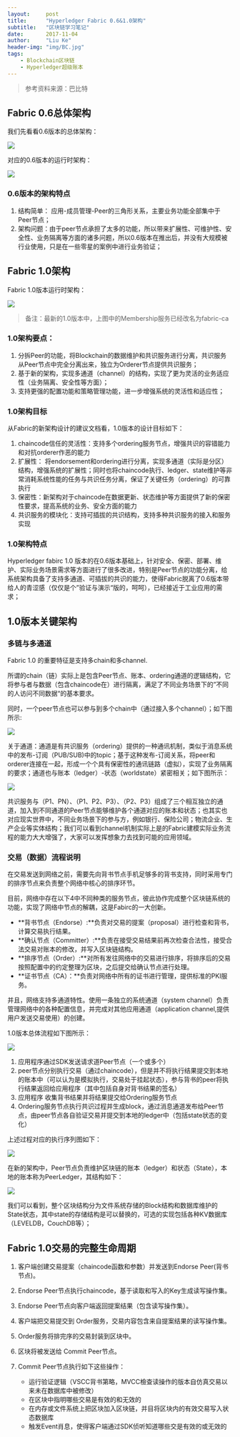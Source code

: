 ```yaml
---
layout:     post
title:      "Hyperledger Fabric 0.6&1.0架构"
subtitle:   "区块链学习笔记"
date:       2017-11-04
author:     "Liu Ke"
header-img: "img/BC.jpg"
tags:
    - Blockchain区块链
    - Hyperledger超级账本
---
```


> 参考资料来源：巴比特

## Fabric 0.6总体架构

我们先看看0.6版本的总体架构：

![](https://raw.githubusercontent.com/dugu0808/dugu0808.github.io/master/img/171104/Fabric.png)

对应的0.6版本的运行时架构：

![](https://raw.githubusercontent.com/dugu0808/dugu0808.github.io/master/img/171104/0.6.png)

### 0.6版本的架构特点

1. 结构简单： 应用-成员管理-Peer的三角形关系，主要业务功能全部集中于Peer节点；
2. 架构问题：由于peer节点承担了太多的功能，所以带来扩展性、可维护性、安全性、业务隔离等方面的诸多问题，所以0.6版本在推出后，并没有大规模被行业使用，只是在一些零星的案例中进行业务验证；

## Fabric 1.0架构

Fabric 1.0版本运行时架构：

![](https://raw.githubusercontent.com/dugu0808/dugu0808.github.io/master/img/171104/1.0.png)

>备注：最新的1.0版本中，上图中的Membership服务已经改名为fabric-ca


### 1.0架构要点：

1. 分拆Peer的功能，将Blockchain的数据维护和共识服务进行分离，共识服务从Peer节点中完全分离出来，独立为Orderer节点提供共识服务；
2. 基于新的架构，实现多通道（channel）的结构，实现了更为灵活的业务适应性（业务隔离、安全性等方面）；
3. 支持更强的配置功能和策略管理功能，进一步增强系统的灵活性和适应性；

### 1.0架构目标

从Fabric的新架构设计的建议文档看，1.0版本的设计目标如下：

1. chaincode信任的灵活性：支持多个ordering服务节点，增强共识的容错能力和对抗orderer作恶的能力
2. 扩展性： 将endorsement和ordering进行分离，实现多通道（实际是分区）结构，增强系统的扩展性；同时也将chaincode执行、ledger、state维护等非常消耗系统性能的任务与共识任务分离，保证了关键任务（ordering）的可靠执行
3. 保密性：新架构对于chaincode在数据更新、状态维护等方面提供了新的保密性要求，提高系统的业务、安全方面的能力
4. 共识服务的模块化：支持可插拔的共识结构，支持多种共识服务的接入和服务实现

### 1.0架构特点

Hyperledger fabirc 1.0 版本的在0.6版本基础上，针对安全、保密、部署、维护、实际业务场景需求等方面进行了很多改进，特别是Peer节点的功能分离，给系统架构具备了支持多通道、可插拔的共识的能力，使得Fabric脱离了0.6版本带给人的青涩感（仅仅是个”验证与演示“版的，呵呵），已经接近于工业应用的需求；

## 1.0版本关键架构

### 多链与多通道

Fabric 1.0 的重要特征是支持多chain和多channel.


所谓的chain（链）实际上是包含Peer节点、账本、ordering通道的逻辑结构，它将参与者与数据（包含chaincode在）进行隔离，满足了不同业务场景下的”不同的人访问不同数据“的基本要求。

同时，一个peer节点也可以参与到多个chain中（通过接入多个channel）；如下图所示:

![](https://raw.githubusercontent.com/dugu0808/dugu0808.github.io/master/img/171104/multiChain.png)


关于通道：通道是有共识服务（ordering）提供的一种通讯机制，类似于消息系统中的发布-订阅（PUB/SUB)中的topic；基于这种发布-订阅关系，将peer和orderer连接在一起，形成一个个具有保密性的通讯链路（虚拟），实现了业务隔离的要求；通道也与账本（ledger）-状态（worldstate）紧密相关；如下图所示：

![](https://raw.githubusercontent.com/dugu0808/dugu0808.github.io/master/img/171104/multichannel.png)


共识服务与（P1、PN）、（P1、P2、P3）、（P2、P3）组成了三个相互独立的通道，加入到不同通道的Peer节点能够维护各个通道对应的账本和状态；也其实也对应现实世界中，不同业务场景下的参与方，例如银行、保险公司；物流企业、生产企业等实体结构；我们可以看到channel机制实际上是的Fabric建模实际业务流程的能力大大增强了，大家可以发挥想象力去找到可能的应用领域。

### 交易（数据）流程说明

在交易发送到网络之前，需要先向背书节点手机足够多的背书支持，同时采用专门的排序节点来负责整个网络中核心的排序环节。

目前，网络中存在以下4中不同种类的服务节点，彼此协作完成整个区块链系统的功能，实现了网络中节点的解耦，这是Fabirc的一大创新。

- **背书节点（Endorse）:**负责对交易的提案（proposal）进行检查和背书，计算交易执行结果。
- **确认节点（Committer）:**负责在接受交易结果前再次检查合法性，接受合法交易对账本的修改，并写入区块链结构。
- **排序节点（Order）:**对所有发往网络中的交易进行排序，将排序后的交易按照配置中的约定整理为区块，之后提交给确认节点进行处理。
- **证书节点（CA）：**负责对网络中所有的证书进行管理，提供标准的PKI服务。

并且，网络支持多通道特性。使用一条独立的系统通道（system channel）负责管理网络中的各种配置信息，并完成对其他应用通道（application channel,提供用户发送交易使用）的创建。

1.0版本总体流程如下图所示：

![](https://raw.githubusercontent.com/dugu0808/dugu0808.github.io/master/img/171104/invoke.png)

1. 应用程序通过SDK发送请求道Peer节点（一个或多个）
2. peer节点分别执行交易（通过chaincode），但是并不将执行结果提交到本地的账本中（可以认为是模拟执行，交易处于挂起状态），参与背书的peer将执行结果返回给应用程序（其中包括自身对背书结果的签名）
3. 应用程序 收集背书结果并将结果提交给Ordering服务节点
4. Ordering服务节点执行共识过程并生成block，通过消息通道发布给Peer节点，由peer节点各自验证交易并提交到本地的ledger中（包括state状态的变化）

上述过程对应的执行序列图如下：

![](https://raw.githubusercontent.com/dugu0808/dugu0808.github.io/master/img/171104/TransactionFlow.png)

在新的架构中，Peer节点负责维护区块链的账本（ledger）和状态（State），本地的账本称为PeerLedger，其结构如下：

![](https://raw.githubusercontent.com/dugu0808/dugu0808.github.io/master/img/171104/Ledger.png)

我们可以看到，整个区块结构分为文件系统存储的Block结构和数据库维护的State状态，其中state的存储结构是可以替换的，可选的实现包括各种KV数据库（LEVELDB，CouchDB等）；

## Fabric 1.0交易的完整生命周期

1. 客户端创建交易提案（chaincode函数和参数）并发送到Endorse Peer(背书节点)。
2. Endorse Peer节点执行chaincode，基于读取和写入的Key生成读写操作集。
3. Endorse Peer节点向客户端返回提案结果（包含读写操作集）。
4. 客户端把交易提交到 Order服务，交易内容包含来自提案结果的读写操作集。
5. Order服务将排完序的交易封装到区块中。
6. 区块将被发送给 Commit Peer节点。
7. Commit Peer节点执行如下这些操作：
   
	- 运行验证逻辑（VSCC背书第略，MVCC檢查读操作的版本自仿真交易以来未在数据库中被修改）
	- 在区块中指明哪些交易是有效的和无效的
	- 在内存或文件系统上把区块加入区块链，并目将区块内的有效交易写入状态数据库
	- 触发Event肖息，使得客户端通过SDK侦听知道哪些交是有效的或无效的

